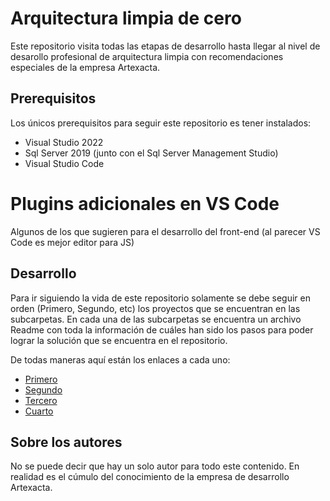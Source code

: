 # Arquitectura limpia de cero

Este repositorio visita todas las etapas de desarrollo hasta llegar al nivel de 
desarollo profesional de arquitectura limpia con recomendaciones especiales de 
la empresa Artexacta.

## Prerequisitos

Los únicos prerequisitos para seguir este repositorio es tener instalados:

* Visual Studio 2022 
* Sql Server 2019 (junto con el Sql Server Management Studio)
* Visual Studio Code

# Plugins adicionales en VS Code

Algunos de los que sugieren para el desarrollo del front-end (al parecer VS Code es mejor editor para JS)


## Desarrollo

Para ir siguiendo la vida de este repositorio solamente se debe seguir en orden (Primero, Segundo, etc)
los proyectos que se encuentran en las subcarpetas. En cada una de las subcarpetas se encuentra
un archivo Readme con toda la información de cuáles han sido los pasos para poder lograr la solución
que se encuentra en el repositorio.

De todas maneras aquí están los enlaces a cada uno:

* [Primero](https://github.com/Artexacta/Arquitectura-Limpia-De-Cero/tree/main/Primero)
* [Segundo](https://github.com/Artexacta/Arquitectura-Limpia-De-Cero/tree/main/Segundo)
* [Tercero](https://github.com/Artexacta/Arquitectura-Limpia-De-Cero/tree/main/Tercero)
* [Cuarto](https://github.com/Artexacta/Arquitectura-Limpia-De-Cero/tree/main/Cuarto)

## Sobre los autores

No se puede decir que hay un solo autor para todo este contenido. En realidad es el cúmulo del 
conocimiento de la empresa de desarrollo Artexacta.

